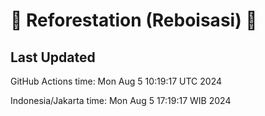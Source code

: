 
# 🌳 Reforestation (Reboisasi) 🌲

## Last Updated

GitHub Actions time: Mon Aug  5 10:19:17 UTC 2024

Indonesia/Jakarta time: Mon Aug  5 17:19:17 WIB 2024
